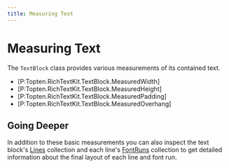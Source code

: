 ```yaml
---
title: Measuring Text
---
```


# Measuring Text

The `TextBlock` class provides various measurements of its contained text.

* [P:Topten.RichTextKit.TextBlock.MeasuredWidth]
* [P:Topten.RichTextKit.TextBlock.MeasuredHeight]
* [P:Topten.RichTextKit.TextBlock.MeasuredPadding]
* [P:Topten.RichTextKit.TextBlock.MeasuredOverhang]

## Going Deeper

In addition to these basic measurements you can also inspect the text block's 
[Lines](./ref/Topten.RichTextKit.TextBlock.Lines) collection and each line's
[FontRuns](ref/Topten.RichTextKit.TextBlock.FontRuns) collection to get detailed
information about the final layout of each line and font run.

